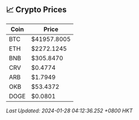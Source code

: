 ## 📈 Crypto Prices

| Coin | Price |
| ---- | ----- |
| BTC | $41957.8005 |
| ETH | $2272.1245 |
| BNB | $305.8470 |
| CRV | $0.4774 |
| ARB | $1.7949 |
| OKB | $53.4372 |
| DOGE | $0.0801 |

_Last Updated: 2024-01-28 04:12:36.252 +0800 HKT_